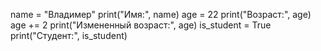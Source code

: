 name = "Владимер"
print("Имя:", name)
age = 22
print("Возраст:", age)
age += 2
print("Измененный возраст:", age)
is_student = True
print("Студент:", is_student)
